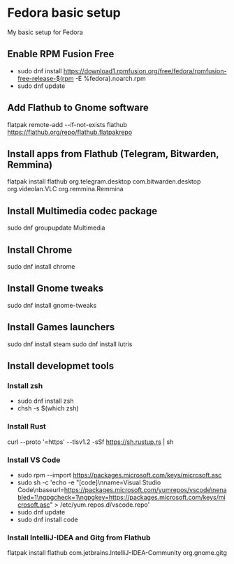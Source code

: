 # Fedora basic setup
My basic setup for Fedora

## Enable RPM Fusion Free
* sudo dnf install https://download1.rpmfusion.org/free/fedora/rpmfusion-free-release-$(rpm -E %fedora).noarch.rpm
* sudo dnf update

## Add Flathub to Gnome software
flatpak remote-add --if-not-exists flathub https://flathub.org/repo/flathub.flatpakrepo

## Install apps from Flathub (Telegram, Bitwarden, Remmina)
flatpak install flathub org.telegram.desktop com.bitwarden.desktop org.videolan.VLC org.remmina.Remmina

## Install Multimedia codec package
sudo dnf groupupdate Multimedia

## Install Chrome
sudo dnf install chrome

## Install Gnome tweaks
sudo dnf install gnome-tweaks

## Install Games launchers
sudo dnf install steam
sudo dnf install lutris

## Install developmet tools

### Install zsh
* sudo dnf install zsh
* chsh -s $(which zsh)

### Install Rust
curl --proto '=https' --tlsv1.2 -sSf https://sh.rustup.rs | sh

### Install VS Code
* sudo rpm --import https://packages.microsoft.com/keys/microsoft.asc
* sudo sh -c 'echo -e "[code]\nname=Visual Studio Code\nbaseurl=https://packages.microsoft.com/yumrepos/vscode\nenabled=1\ngpgcheck=1\ngpgkey=https://packages.microsoft.com/keys/microsoft.asc" > /etc/yum.repos.d/vscode.repo'
* sudo dnf update
* sudo dnf install code

### Install IntelliJ-IDEA and Gitg from Flathub
flatpak install flathub com.jetbrains.IntelliJ-IDEA-Community org.gnome.gitg

